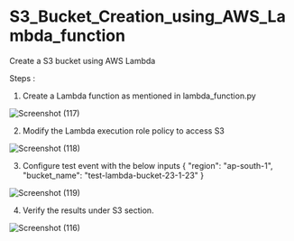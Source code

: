 # S3_Bucket_Creation_using_AWS_Lambda_function
Create a S3 bucket using AWS Lambda

Steps : 

1) Create a Lambda function as mentioned in lambda_function.py

![Screenshot (117)](https://user-images.githubusercontent.com/14953882/214209032-90a666a7-556b-4745-b89a-c8b20a8656b8.png)

2) Modify the Lambda execution role policy to access S3

![Screenshot (118)](https://user-images.githubusercontent.com/14953882/214209247-d7c5e9b5-9b92-47ad-8d6a-7c623d44e30f.png)

3) Configure test event with the below inputs
      {
          "region": "ap-south-1",
          "bucket_name": "test-lambda-bucket-23-1-23"
      }
      
![Screenshot (119)](https://user-images.githubusercontent.com/14953882/214209487-558b4ddf-2071-4346-b23d-a9223c677eab.png)

4) Verify the results under S3 section.

![Screenshot (116)](https://user-images.githubusercontent.com/14953882/214209849-d8b6d444-2030-4a48-a4ab-9fa4d25156e2.png)





